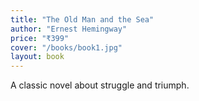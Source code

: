```yaml
---
title: "The Old Man and the Sea"
author: "Ernest Hemingway"
price: "₹399"
cover: "/books/book1.jpg"
layout: book
---
```

A classic novel about struggle and triumph.